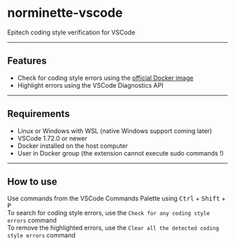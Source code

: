 # norminette-vscode

Epitech coding style verification for VSCode

---

## Features
- Check for coding style errors using the [official Docker image](https://github.com/epitech/epitest-coding-style-docker/pkgs/container/coding-style-checker)
- Highlight errors using the VSCode Diagnostics API

---

## Requirements
- Linux or Windows with WSL (native Windows support coming later)
- VSCode 1.72.0 or newer
- Docker installed on the host computer
- User in Docker group (the extension cannot execute sudo commands !)

---

## How to use

Use commands from the VSCode Commands Palette using <kbd>Ctrl</kbd> + <kbd>Shift</kbd> + <kbd>P</kbd>
</br>
To search for coding style errors, use the `Check for any coding style errors` command
</br>
To remove the highlighted errors, use the `Clear all the detected coding style errors` command
</br>